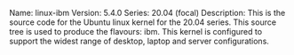 Name:    linux-ibm
Version: 5.4.0
Series:  20.04 (focal)
Description:
    This is the source code for the Ubuntu linux kernel for the 20.04 series. This
    source tree is used to produce the flavours: ibm.
    This kernel is configured to support the widest range of desktop, laptop and
    server configurations.
